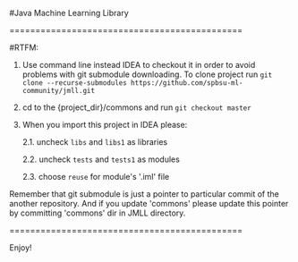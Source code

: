 #Java Machine Learning Library

=============================================

#RTFM:

1. Use command line instead IDEA to checkout it in order to avoid problems with git submodule downloading.
To clone project run `git clone --recurse-submodules https://github.com/spbsu-ml-community/jmll.git`

2. cd to the {project_dir}/commons and run `git checkout master`

2. When you import this project in IDEA please:

    2.1. uncheck `libs` and `libs1` as libraries
 
    2.2. uncheck `tests` and `tests1` as modules

    2.3. choose `reuse` for module's '.iml' file




Remember that git submodule is just a pointer to particular commit of the another repository. And if you update 'commons' please update this pointer by committing 'commons' dir in JMLL directory.

=============================================

Enjoy!
